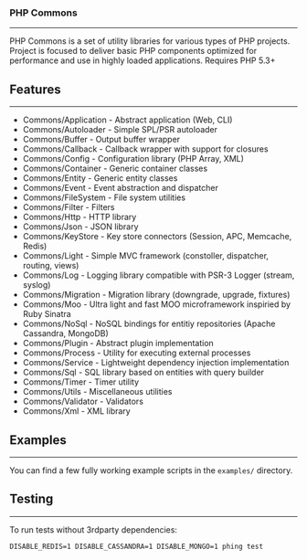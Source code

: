 ### PHP Commons
***

PHP Commons is a set of utility libraries for various types of PHP projects.
Project is focused to deliver basic PHP components optimized for performance and use in highly loaded applications.
Requires PHP 5.3+

## Features
***
-   Commons/Application - Abstract application (Web, CLI)
-   Commons/Autoloader - Simple SPL/PSR autoloader
-   Commons/Buffer - Output buffer wrapper
-   Commons/Callback - Callback wrapper with support for closures
-   Commons/Config - Configuration library (PHP Array, XML)
-   Commons/Container - Generic container classes
-   Commons/Entity - Generic entity classes
-   Commons/Event - Event abstraction and dispatcher
-   Commons/FileSystem - File system utilities
-   Commons/Filter - Filters
-   Commons/Http - HTTP library
-   Commons/Json - JSON library
-   Commons/KeyStore - Key store connectors (Session, APC, Memcache, Redis)
-   Commons/Light - Simple MVC framework (constoller, dispatcher, routing, views)
-   Commons/Log - Logging library compatible with PSR-3 Logger (stream, syslog)
-   Commons/Migration - Migration library (downgrade, upgrade, fixtures)
-   Commons/Moo - Ultra light and fast MOO microframework inspiried by Ruby Sinatra
-   Commons/NoSql - NoSQL bindings for entitiy repositories (Apache Cassandra, MongoDB)
-   Commons/Plugin - Abstract plugin implementation
-   Commons/Process - Utility for executing external processes
-   Commons/Service - Lightweight dependency injection implementation
-   Commons/Sql - SQL library based on entities with query builder
-   Commons/Timer - Timer utility
-   Commons/Utils - Miscellaneous utilities
-   Commons/Validator - Validators
-   Commons/Xml - XML library

## Examples
***
You can find a few fully working example scripts in the `examples/` directory.

## Testing
***
To run tests without 3rdparty dependencies:
~~~
DISABLE_REDIS=1 DISABLE_CASSANDRA=1 DISABLE_MONGO=1 phing test
~~~
